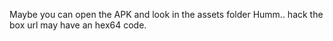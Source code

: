 Maybe you can open the APK and look in the assets folder
Humm.. hack the box url may have an hex64 code.